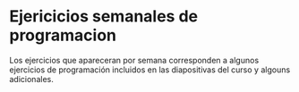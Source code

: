 # Ejericicios semanales de programacion

Los ejercicios que apareceran por semana corresponden a algunos ejercicios de programación incluidos en las diapositivas del curso y algouns adicionales.


